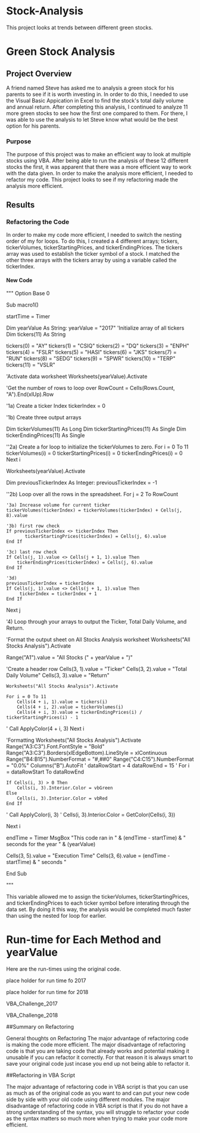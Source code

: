 # Stock-Analysis
This project looks at trends between different green stocks. 
# Green Stock Analysis

## Project Overview

A friend named Steve has asked me to analysis a green stock for his parents to see if it is worth 
investing in. In order to do this, I needed to use the Visual Basic Appication in Excel to find the 
stock's total daily volume and annual return. After completing this analysis, I continued to analyze 
11 more green stocks to see how the first one compared to them. For there, I was able to use the
analysis to let Steve know what would be the best option for his parents.

### Purpose

The purpose of this project was to make an efficient way to look at multiple stocks using VBA. After 
being able to run the analysis of these 12 different stocks the first, it was apparent that there was 
a more efficient way to work with the data given. In order to make the analysis more efficient, I needed 
to refactor my code. This project looks to see if my refactoring made the analysis more efficient.

## Results

### Refactoring the Code

In order to make my code more efficient, I needed to switch the nesting order of my for loops. To do this,
I created a 4 different arrays; tickers, tickerVolumes, tickerStartingPrices, and tickerEndingPrices. 
The tickers array was used to establish the ticker symbol of a stock. I matched the other three arrays 
with the tickers array by using a variable called the tickerIndex. 

#### New Code
"""
Option Base 0

Sub macro1()

startTime = Timer

Dim yearValue As String: yearValue = "2017"
'Initialize array of all tickers
Dim tickers(11) As String

tickers(0) = "AY"
tickers(1) = "CSIQ"
tickers(2) = "DQ"
tickers(3) = "ENPH"
tickers(4) = "FSLR"
tickers(5) = "HASI"
tickers(6) = "JKS"
tickers(7) = "RUN"
tickers(8) = "SEDG"
tickers(9) = "SPWR"
tickers(10) = "TERP"
tickers(11) = "VSLR"

'Activate data worksheet
Worksheets(yearValue).Activate

'Get the number of rows to loop over
RowCount = Cells(Rows.Count, "A").End(xlUp).Row

'1a) Create a ticker Index
tickerIndex = 0

'1b) Create three output arrays

Dim tickerVolumes(11) As Long
Dim tickerStartingPrices(11) As Single
Dim tickerEndingPrices(11) As Single


''2a) Create a for loop to initialize the tickerVolumes to zero.
For i = 0 To 11
  tickerVolumes(i) = 0
  tickerStartingPrices(i) = 0
  tickerEndingPrices(i) = 0
Next i

Worksheets(yearValue).Activate

Dim previousTickerIndex As Integer: previousTickerIndex = -1

''2b) Loop over all the rows in the spreadsheet.
For j = 2 To RowCount

    '3a) Increase volume for current ticker
    tickerVolumes(tickerIndex) = tickerVolumes(tickerIndex) + Cells(j, 8).value
    
    '3b) first row check
    If previousTickerIndex <> tickerIndex Then
           tickerStartingPrices(tickerIndex) = Cells(j, 6).value
    End If

    '3c) last row check
    If Cells(j, 1).value <> Cells(j + 1, 1).value Then
        tickerEndingPrices(tickerIndex) = Cells(j, 6).value
    End If

    '3d)
    previousTickerIndex = tickerIndex
    If Cells(j, 1).value <> Cells(j + 1, 1).value Then
         tickerIndex = tickerIndex + 1
    End If
Next j



'4) Loop through your arrays to output the Ticker, Total Daily Volume, and Return.

'Format the output sheet on All Stocks Analysis worksheet
Worksheets("All Stocks Analysis").Activate

Range("A1").value = "All Stocks (" + yearValue + ")"

'Create a header row
Cells(3, 1).value = "Ticker"
Cells(3, 2).value = "Total Daily Volume"
Cells(3, 3).value = "Return"

    Worksheets("All Stocks Analysis").Activate
    
    For i = 0 To 11
        Cells(4 + i, 1).value = tickers(i)
        Cells(4 + i, 2).value = tickerVolumes(i)
        Cells(4 + i, 3).value = tickerEndingPrices(i) / tickerStartingPrices(i) - 1
'        Call ApplyColor(4 + i, 3)
    Next i
    
'Formatting
Worksheets("All Stocks Analysis").Activate
Range("A3:C3").Font.FontStyle = "Bold"
Range("A3:C3").Borders(xlEdgeBottom).LineStyle = xlContinuous
Range("B4:B15").NumberFormat = "#,##0"
Range("C4:C15").NumberFormat = "0.0%"
Columns("B").AutoFit
'
dataRowStart = 4
dataRowEnd = 15
'
For i = dataRowStart To dataRowEnd

    If Cells(i, 3) > 0 Then
        Cells(i, 3).Interior.Color = vbGreen
    Else
        Cells(i, 3).Interior.Color = vbRed
    End If
'    Call ApplyColor(i, 3)
'    Cells(i, 3).Interior.Color = GetColor(Cells(i, 3))

Next i

endTime = Timer
MsgBox "This code ran in " & (endTime - startTime) & " seconds for the year " & (yearValue)

Cells(3, 5).value = "Execution Time"
Cells(3, 6).value = (endTime - startTime) & " seconds "

End Sub

"""

This variable allowed me to assign the tickerVolumes, tickerStartingPrices, and tickerEndingPrices to 
each ticker symbol before interating through the data set. By doing it this way, the analysis would be 
completed much faster than using the nested for loop for earlier.

###


# Run-time for Each Method and yearValue
Here are the run-times using the original code.

place holder for run time fo 2017

place holder for run time for 2018 

VBA_Challenge_2017

VBA_Challenge_2018

##Summary on Refactoring

General thoughts on Refactoring
The major advantage of refactoring code is making the code more efficient. The major disadvantage of refactoring code is that you are taking code that already works and potential making it unusable if you can refactor it correctly. For that reason it is always smart to save your original code just incase you end up not being able to refactor it.

##Refactoring in VBA Script

The major advantage of refactoring code in VBA script is that you can use as much as of the original code as you want to and can put your new code side by side with your old code using different modules. The major disadvantage of refactoring code in VBA script is that if you do not have a strong understanding of the syntax, you will struggle to refactor your code as the syntax matters so much more when trying to make your code more efficient.

